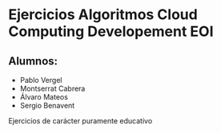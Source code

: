 # 	Ejercicios Algoritmos Cloud Computing Developement EOI

## Alumnos:

- Pablo Vergel 
- Montserrat Cabrera
- Álvaro Mateos
- Sergio Benavent

Ejercicios de carácter puramente educativo